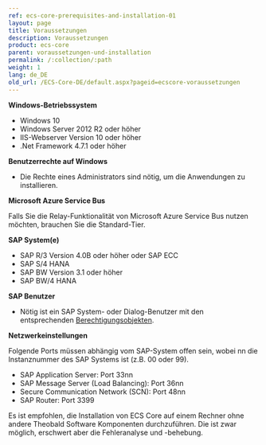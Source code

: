 ```yaml
---
ref: ecs-core-prerequisites-and-installation-01
layout: page
title: Voraussetzungen
description: Voraussetzungen
product: ecs-core
parent: voraussetzungen-und-installation
permalink: /:collection/:path
weight: 1
lang: de_DE
old_url: /ECS-Core-DE/default.aspx?pageid=ecscore-voraussetzungen
---
```


**Windows-Betriebssystem** 

- Windows 10
- Windows Server 2012 R2 oder höher
- IIS-Webserver Version 10 oder höher
- .Net Framework 4.7.1 oder höher

**Benutzerrechte auf Windows** 

- Die Rechte eines Administrators sind nötig, um die Anwendungen zu installieren.

**Microsoft Azure Service Bus**

Falls Sie die Relay-Funktionalität von Microsoft Azure Service Bus nutzen möchten, brauchen Sie die Standard-Tier.

**SAP System(e)**

- SAP R/3 Version 4.0B oder höher oder SAP ECC
- SAP S/4 HANA
- SAP BW Version 3.1 oder höher
- SAP BW/4 HANA

**SAP Benutzer**

- Nötig ist ein SAP System- oder Dialog-Benutzer mit den entsprechenden [Berechtigungsobjekten](https://kb.theobald-software.com/sap/authority-objects---sap-user-rights).

**Netzwerkeinstellungen**

Folgende Ports müssen abhängig vom SAP-System offen sein, wobei nn die Instanznummer des SAP Systems ist (z.B. 00 oder 99).

- SAP Application Server: Port 33nn
- SAP Message Server (Load Balancing): Port 36nn
- Secure Communication Network (SCN): Port 48nn
- SAP Router: Port 3399

Es ist empfohlen, die Installation von ECS Core auf einem Rechner ohne andere Theobald Software Komponenten durchzuführen. 
Die ist zwar möglich, erschwert aber die Fehleranalyse und -behebung.